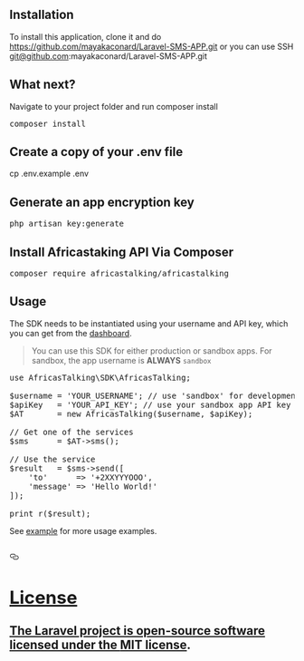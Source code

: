 ## Installation

To install this application, clone it and do https://github.com/mayakaconard/Laravel-SMS-APP.git or you can use SSH git@github.com:mayakaconard/Laravel-SMS-APP.git

## What next?

Navigate to your project folder and run composer install

<pre class="">composer install</pre>

## Create a copy of your .env file

cp .env.example .env

## Generate an app encryption key

<pre class="">php artisan key:generate</pre>

## Install Africastaking API Via Composer

<pre class="">composer require africastalking/africastalking</pre>

## Usage

<p>The SDK needs to be instantiated using your username and API key, which you can get from the <a href="https://account/africastalking.com" rel="nofollow">dashboard</a>.</p>
<blockquote>
<p>You can use this SDK for either production or sandbox apps. For sandbox, the app username is <strong>ALWAYS</strong> <code>sandbox</code></p>
</blockquote>
<div class="highlight highlight-text-html-php"><pre><span class="pl-s1"><span class="pl-k">use</span> <span class="pl-c1">AfricasTalking\SDK\AfricasTalking</span>;</span>
<span class="pl-s1"></span>
<span class="pl-s1"><span class="pl-smi">$username</span> <span class="pl-k">=</span> <span class="pl-s"><span class="pl-pds">'</span>YOUR_USERNAME<span class="pl-pds">'</span></span>; <span class="pl-c"><span class="pl-c">//</span> use 'sandbox' for development in the test environment</span></span>
<span class="pl-s1"><span class="pl-smi">$apiKey</span>   <span class="pl-k">=</span> <span class="pl-s"><span class="pl-pds">'</span>YOUR_API_KEY<span class="pl-pds">'</span></span>; <span class="pl-c"><span class="pl-c">//</span> use your sandbox app API key for development in the test environment</span></span>
<span class="pl-s1"><span class="pl-smi">$AT</span>       <span class="pl-k">=</span> <span class="pl-k">new</span> <span class="pl-c1">AfricasTalking</span>(<span class="pl-smi">$username</span>, <span class="pl-smi">$apiKey</span>);</span>
<span class="pl-s1"></span>
<span class="pl-s1"><span class="pl-c"><span class="pl-c">//</span> Get one of the services</span></span>
<span class="pl-s1"><span class="pl-smi">$sms</span>      <span class="pl-k">=</span> <span class="pl-smi">$AT</span><span class="pl-k">-&gt;</span>sms();</span>
<span class="pl-s1"></span>
<span class="pl-s1"><span class="pl-c"><span class="pl-c">//</span> Use the service</span></span>
<span class="pl-s1"><span class="pl-smi">$result</span>   <span class="pl-k">=</span> <span class="pl-smi">$sms</span><span class="pl-k">-&gt;</span>send([</span>
<span class="pl-s1">    <span class="pl-s"><span class="pl-pds">'</span>to<span class="pl-pds">'</span></span>      <span class="pl-k">=&gt;</span> <span class="pl-s"><span class="pl-pds">'</span>+2XXYYYOOO<span class="pl-pds">'</span></span>,</span>
<span class="pl-s1">    <span class="pl-s"><span class="pl-pds">'</span>message<span class="pl-pds">'</span></span> <span class="pl-k">=&gt;</span> <span class="pl-s"><span class="pl-pds">'</span>Hello World!<span class="pl-pds">'</span></span></span>
<span class="pl-s1">]);</span>
<span class="pl-s1"></span>
<span class="pl-s1"><span class="pl-c1">print_r</span>(<span class="pl-smi">$result</span>);</span></pre></div>
<p>See <a href="/mayakaconard/africastalking-php/blob/master/example">example</a> for more usage examples.</p>
<h2><a id="user-content-instantiation" class="anchor" aria-hidden="true" href="#instantiation"><svg class="octicon octicon-link" viewBox="0 0 16 16" version="1.1" width="16" height="16" aria-hidden="true"><path fill-rule="evenodd" d="M4 9h1v1H4c-1.5 0-3-1.69-3-3.5S2.55 3 4 3h4c1.45 0 3 1.69 3 3.5 0 1.41-.91 2.72-2 3.25V8.59c.58-.45 1-1.27 1-2.09C10 5.22 8.98 4 8 4H4c-.98 0-2 1.22-2 2.5S3 9 4 9zm9-3h-1v1h1c1 0 2 1.22 2 2.5S13.98 12 13 12H9c-.98 0-2-1.22-2-2.5 0-.83.42-1.64 1-2.09V6.25c-1.09.53-2 1.84-2 3.25C6 11.31 7.55 13 9 13h4c1.45 0 3-1.69 3-3.5S14.5 6 13 6z"></path></svg>

## License

The Laravel project is open-source software licensed under the [MIT license](https://opensource.org/licenses/MIT).
